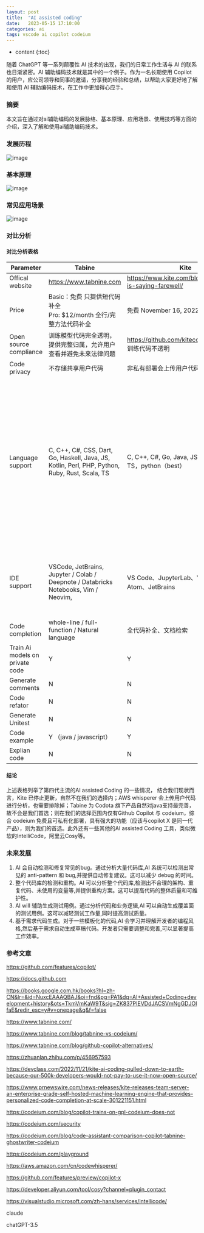 ```yaml
---
layout: post
title:  "AI assisted coding"
date:   2023-05-15 17:10:00
categories: ai
tags: vscode ai copilot codeium
---
```


* content
{:toc}


随着 ChatGPT 等一系列颠覆性 AI 技术的出现，我们的日常工作生活与 AI 的联系也日渐紧密。AI 辅助编码技术就是其中的一个例子。作为一名长期使用 Copilot 的用户，应公司领导和同事的邀请，分享我的经验和总结，以帮助大家更好地了解和使用 AI 辅助编码技术，在工作中更加得心应手。





### 摘要

本文旨在通过对ai辅助编码的发展脉络、基本原理、应用场景、使用技巧等方面的介绍，深入了解和使用ai辅助编码技术。

### 发展历程

![image](https://raw.githubusercontent.com/zengzzzzz/zengzzzzz-img/main/ai_assisted_coding/AI%20Assisted%20Coding%20development%20history-Map%201.png)

### 基本原理

![image](https://raw.githubusercontent.com/zengzzzzz/zengzzzzz-img/main/ai_assisted_coding/AI%20assisted%20coding%20basic%20principle-Map%201.png)

### 常见应用场景

![image](https://raw.githubusercontent.com/zengzzzzz/zengzzzzz-img/main/ai_assisted_coding/ai%20assisted%20coding-apllication%20scene.png)

### 对比分析

#### 对比分析表格

| Parameter                       | Tabine                                                       | Kite                                                       | Github Copilot                                               | Codeium                                                      | AWS Whisperer                                                |
| ------------------------------- | ------------------------------------------------------------ | ---------------------------------------------------------- | ------------------------------------------------------------ | ------------------------------------------------------------ | ------------------------------------------------------------ |
| Offical website                 | https://www.tabnine.com                                      | https://www.kite.com/blog/product/kite-is-saying-farewell/ | https://github.com/features/copilot                          | https://codeium.com/                                         | https://aws.amazon.com/cn/codewhisperer/                     |
| Price                           | Basic：免费 只提供短代码补全 <br> Pro: $12/month 全行/完整方法代码补全 | 免费 November 16, 2022 停止维护                            | $10/month $100/year                                          | 个人用户免费                                                 | 个人用户免费 / 安全扫描（50次/月）                           |
| Open source compliance          | 训练模型代码完全透明，提供完整归属，允许用户查看并避免未来法律问题 | https://github.com/kiteco open-source / 训练代码不透明     | openai codex 不透明                                          | NOT GPL                                                      | 不透明                                                       |
| Code privacy                    | 不存储共享用户代码                                           | 非私有部署会上传用户代码                                   | 可选                                                         | 可选                                                         | 不清楚                                                       |
| Language support                | C, C++, C#, CSS, Dart, Go, Haskell, Java, JS, Kotlin, Perl, PHP, Python, Ruby, Rust, Scala, TS | C, C++, C#, Go, Java, JS, Python, Ruby, TS，python（best） | C, C++, C#, Go, Java, JS, PHP, Python, Ruby, Scala, TS, more with potentially lower quality | Assembly, C, C++, C#, Clojure, CMake, CoffeeScript, CSS, CUDA, Dart, Delphi, Dockerfile, Elixir, F#, Go, Groovy, Haskell, HCL, HTML, Java, JavaScript, Julia, JSON, Kotlin, LISP, Less, Lua, Makefile, MATLAB, Objective-C, pbtxt, PHP, Protobuf, Python, Perl, Powershell, R, Ruby, Rust, Sass, Scala, SCSS, shell, Solidity, SQL, Starlark, Swift, Typescript, TSX, VBA, Vue, YAML, more with potentially lower quality | python、java、JS、TS、C#                                     |
| IDE support                     | VSCode, JetBrains, Jupyter / Colab / Deepnote / Databricks Notebooks, Vim / Neovim, | VS Code、JupyterLab、Vim、Sublime、Atom、JetBrains         | VSCode, Visual Studio, Vim/Neovim, JetBrains                 | VSCode, JetBrains, Jupyter / Colab / Deepnote / Databricks Notebooks, Vim / Neovim, Emacs, VSCode Web IDEs (ex. Gitpod), Chrome Extension | pycharm 、 vscode、in telliJ、AWS cloud9、AWS lambda Console |
| Code completion                 | whole-line / full-function / Natural language                | 全代码补全、文档检索                                       | whole-line / full-function                                   | whole-line / full-function                                   | whole-line / full-function                                   |
| Train Ai models on private code | Y                                                            | Y                                                          | N                                                            | Y                                                            | N                                                            |
| Generate comments               | N                                                            | N                                                          | Y                                                            | Y                                                            | Y                                                            |
| Code refator                    | N                                                            | N                                                          | N                                                            | Y                                                            | N                                                            |
| Generate Unitest                | N                                                            | N                                                          | Y                                                            | Y                                                            | N                                                            |
| Code example                    | Y （java / javascript）                                      | Y                                                          | Y                                                            | Y                                                            | Y                                                            |
| Explian code                    | N                                                            | N                                                          | N                                                            | Y                                                            | N                                                            |

#### 结论

上述表格列举了第四代主流的AI assisted Coding 的一些情况， 结合我们现状而言，Kite 已停止更新，自然不在我们的选择内；AWS whisperer 会上传用户代码进行分析，也需要排除掉；Tabine 为 Codota 旗下产品自然对java支持最完善，故不会是我们首选；则在我们的选择范围内仅有Github Copilot 与 codeium，综合 codeium 免费且可私有化部署，具有强大的功能（应该与copilot X 是同一代产品），则为我们的首选。此外还有一些其他的AI assisted Coding 工具，类似微软的IntelliCode，阿里云Cosy等。

### 未来发展

1. AI 会自动检测和修复常见的bug。通过分析大量代码库,AI 系统可以检测出常见的 anti-pattern 和 bug,并提供自动修复建议。这可以减少 debug 的时间。
2. 整个代码库的检测和重构。AI 可以分析整个代码库,检测出不合理的架构、重复代码、未使用的变量等,并提供重构方案。这可以提高代码的整体质量和可维护性。
3. AI will 辅助生成测试用例。通过分析代码和业务逻辑,AI 可以自动生成覆盖面的测试用例。这可以减轻测试工作量,同时提高测试质量。
4. 基于需求代码生成。对于一些模板化的代码,AI 会学习并理解开发者的编程风格,然后基于需求自动生成草稿代码。开发者只需要调整和完善,可以显著提高工作效率。

### 参考文章

https://github.com/features/copilot/

https://docs.github.com

https://books.google.com.hk/books?hl=zh-CN&lr=&id=NuxcEAAAQBAJ&oi=fnd&pg=PA1&dq=AI+Assisted+Coding+development+history&ots=TkmVmKaW9T&sig=ZK837PIEVDdJACSVmNgGDJOlfaE&redir_esc=y#v=onepage&q&f=false

https://www.tabnine.com/

https://www.tabnine.com/blog/tabnine-vs-codeium/

https://www.tabnine.com/blog/github-copilot-alternatives/

https://zhuanlan.zhihu.com/p/456957593

https://devclass.com/2022/11/21/kite-ai-coding-pulled-down-to-earth-because-our-500k-developers-would-not-pay-to-use-it-now-open-source/

https://www.prnewswire.com/news-releases/kite-releases-team-server-an-enterprise-grade-self-hosted-machine-learning-engine-that-provides-personalized-code-completion-at-scale-301221151.html

https://codeium.com/blog/copilot-trains-on-gpl-codeium-does-not

https://codeium.com/security

https://codeium.com/blog/code-assistant-comparison-copilot-tabnine-ghostwriter-codeium

https://codeium.com/playground

https://aws.amazon.com/cn/codewhisperer/

https://github.com/features/preview/copilot-x

https://developer.aliyun.com/tool/cosy?channel=plugin_contact

https://visualstudio.microsoft.com/zh-hans/services/intellicode/

claude

chatGPT-3.5